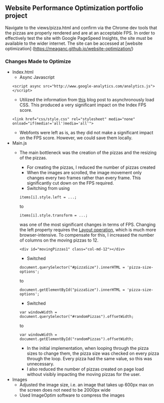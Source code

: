 ## Website Performance Optimization portfolio project

Navigate to the views/pizza.html and confirm via the Chrome dev tools that the pizzas are properly rendered and are at an acceptable FPS. In order to effectively test the site with Google PageSpeed Insights, the site must be available to the wider internet. The site can be accessed at [website optimization] (https://meaganc.github.io/website-optimization/)

### Changes Made to Optimize
* Index.html
    * Async Javascript
    ```
    <script async src="http://www.google-analytics.com/analytics.js"></script>
    ```
    * Utilized the information from [this](http://keithclark.co.uk/articles/loading-css-without-blocking-render/) blog post to asynchronously load CSS. This produced a very significant impact on the Index FPS score.
    ```
    <link href="css/style.css" rel="stylesheet" media="none" onload="if(media!='all')media='all'">
    ```
    * Webfonts were left as is, as they did not make a significant impact on the FPS score. However, we could save them locally.
* Main.js
  * The main bottleneck was the creation of the pizzas and the resizing of the pizzas.
    * For creating the pizzas, I reduced the number of pizzas created
    * When the images are scrolled, the image movement only changes every two frames rather than every frame. This significantly cut down on the FPS required.
    * Switching from using
    ```
    items[i].style.left = ...;
    ```
    to
    ```
    items[i].style.transform = ...;
    ```
    was one of the most significant changes in terms of FPS. Changing the left property requires the [Layout operation](https://www.html5rocks.com/en/tutorials/speed/high-performance-animations/), which is much more browser-intensive. To compensate for this, I increased the number of columns on the moving pizzas to 12.
    ```
    <div id="movingPizzas1" class="col-md-12"></div>
    ```
    * Switched
    ```
    document.querySelector("#pizzaSize").innerHTML = 'pizza-size-options';
    ```
    to
    ```
    document.getElementById("pizzaSize").innerHTML = 'pizza-size-options';
    ```
    * Switched
    ```
    var windowWidth = document.querySelector("#randomPizzas").offsetWidth;
    ```
    to
    ```
    var windowWidth = document.getElementById("randomPizzas").offsetWidth;
    ```

    * In the initial implementation, when looping through the pizza sizes to change them, the pizza size was checked on every pizza through the loop. Every pizza had the same value, so this was unnecessary.
    * I also reduced the number of pizzas created on page load without visibly impacting the moving pizzas for the user.
* Images
  * Adjusted the image size, i.e. an image that takes up 600px max on the screen does not need to be 2000px wide
  * Used ImageOptim software to compress the images
